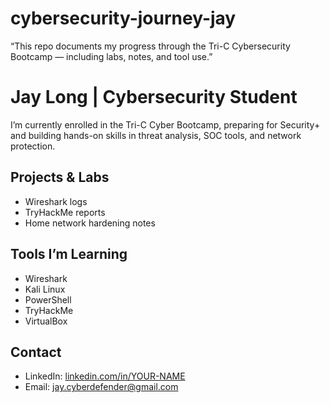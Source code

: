 # cybersecurity-journey-jay
“This repo documents my progress through the Tri-C Cybersecurity Bootcamp — including labs, notes, and tool use.”
# Jay Long | Cybersecurity Student  
I’m currently enrolled in the Tri-C Cyber Bootcamp, preparing for Security+ and building hands-on skills in threat analysis, SOC tools, and network protection.

## Projects & Labs  
- Wireshark logs  
- TryHackMe reports  
- Home network hardening notes

## Tools I’m Learning  
- Wireshark  
- Kali Linux  
- PowerShell  
- TryHackMe  
- VirtualBox

## Contact  
- LinkedIn: [linkedin.com/in/YOUR-NAME](https://linkedin.com)  
- Email: jay.cyberdefender@gmail.com
